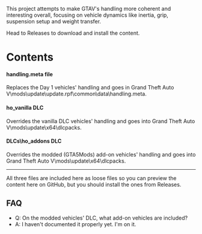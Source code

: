 
This project attempts to make GTAV's handling more coherent and interesting overall, focusing on vehicle dynamics like inertia, grip, suspension setup and weight transfer.

Head to Releases to download and install the content.
# Contents
#### handling.meta file
Replaces the Day 1 vehicles' handling and goes in Grand Theft Auto V\mods\update\update.rpf\common\data\handling.meta.
#### ho_vanilla DLC
Overrides the vanilla DLC vehicles' handling and goes into Grand Theft Auto V\mods\update\x64\dlcpacks.
#### DLCs\ho_addons DLC
Overrides the modded (GTA5Mods) add-on vehicles' handling and goes into Grand Theft Auto V\mods\update\x64\dlcpacks.

---
All three files are included here as loose files so you can preview the content here on GitHub, but you should install the ones from Releases.
## FAQ

- Q: On the modded vehicles' DLC, what add-on vehicles are included?
- A: I haven't documented it properly yet. I'm on it.
